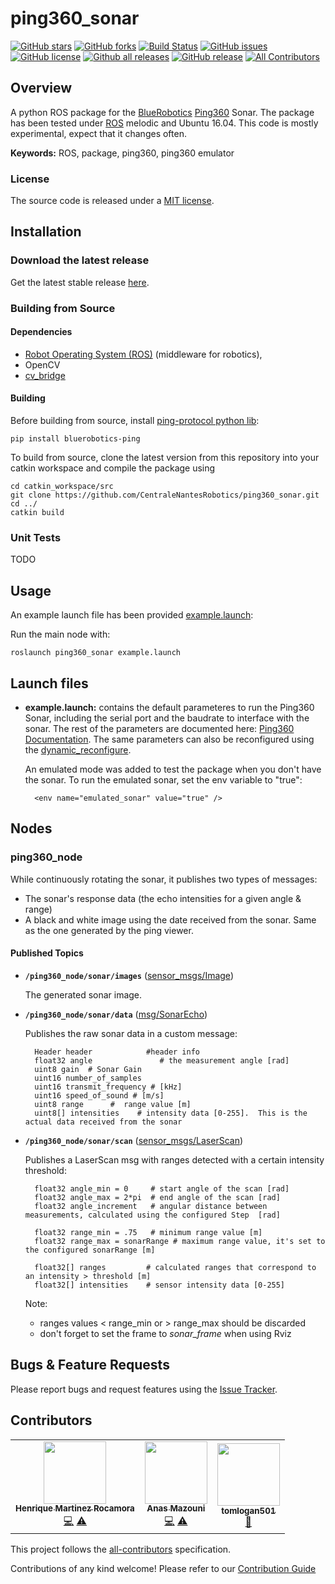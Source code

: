 # ping360_sonar
[![GitHub stars](https://img.shields.io/github/stars/CentraleNantesRobotics/ping360_sonar.svg?style=social&label=Star&maxAge=2592000)](https://GitHub.com/CentraleNantesRobotics/ping360_sonar/stargazers/)
[![GitHub forks](https://img.shields.io/github/forks/CentraleNantesRobotics/ping360_sonar.svg?style=social&label=Fork&maxAge=2592000)](https://GitHub.com/CentraleNantesRobotics/ping360_sonar/network/)
[![Build Status](https://github.com/CentraleNantesRobotics/ping360_sonar/workflows/ROS%20CI/badge.svg)](https://GitHub.com/CentraleNantesRobotics/ping360_sonar/)
[![GitHub issues](https://img.shields.io/github/issues/CentraleNantesRobotics/ping360_sonar.svg)](https://GitHub.com/CentraleNantesRobotics/ping360_sonar/issues/)
[![GitHub license](https://img.shields.io/github/license/CentraleNantesRobotics/ping360_sonar.svg)](https://github.com/CentraleNantesRobotics/ping360_sonar/blob/master/LICENSE)
[![Github all releases](https://img.shields.io/github/downloads/CentraleNantesRobotics/ping360_sonar/total.svg)](https://GitHub.com/CentraleNantesRobotics/ping360_sonar/releases/)
[![GitHub release](https://img.shields.io/github/release/CentraleNantesRobotics/ping360_sonar.svg)](https://GitHub.com/CentraleNantesRobotics/ping360_sonar/releases/)
[![All Contributors](https://img.shields.io/badge/all_contributors-1-orange.svg?style=flat-square)](#contributors-)
## Overview

A python ROS package for the [BlueRobotics] [Ping360] Sonar. The package has been tested under [ROS] melodic and Ubuntu 16.04. This code is mostly experimental, expect that it changes often.

**Keywords:** ROS, package, ping360, ping360 emulator

### License

The source code is released under a [MIT license](LICENSE).

## Installation

### Download the latest release

Get the latest stable release [here](https://github.com/CentraleNantesRobotics/ping360_sonar/releases/latest).

### Building from Source

#### Dependencies

- [Robot Operating System (ROS)](http://wiki.ros.org) (middleware for robotics),
- OpenCV
- [cv_bridge]

#### Building

Before building from source, install [ping-protocol python lib](https://pypi.org/project/bluerobotics-ping/):

	pip install bluerobotics-ping

To build from source, clone the latest version from this repository into your catkin workspace and compile the package using

	cd catkin_workspace/src
	git clone https://github.com/CentraleNantesRobotics/ping360_sonar.git
	cd ../
	catkin build

### Unit Tests

TODO

## Usage

An example launch file has been provided [example.launch](launch/example.launch):

Run the main node with:

	roslaunch ping360_sonar example.launch

## Launch files

* **example.launch:** contains the default parameteres to run the Ping360 Sonar, including the serial port and the baudrate to interface with the sonar. The rest of the parameters are documented here: [Ping360 Documentation](https://docs.bluerobotics.com/ping-protocol/pingmessage-ping360/). The same parameters can also be reconfigured using the [dynamic_reconfigure](http://wiki.ros.org/dynamic_reconfigure).

	An emulated mode was added to test the package when you don't have the sonar. To run the emulated sonar, set the env variable to "true":

		<env name="emulated_sonar" value="true" />

## Nodes

### ping360_node

While continuously rotating the sonar, it publishes two types of messages:
- The sonar's response data (the echo intensities for a given angle & range)
- A black and white image using the date received from the sonar. Same as the one generated by the ping viewer.


#### Published Topics

* **`/ping360_node/sonar/images`** ([sensor_msgs/Image])

	The generated sonar image. 

* **`/ping360_node/sonar/data`** ([msg/SonarEcho])

	Publishes the raw sonar data in a custom message:
	
		Header header            #header info
		float32 angle               # the measurement angle [rad]
		uint8 gain  # Sonar Gain
		uint16 number_of_samples 
		uint16 transmit_frequency # [kHz]
		uint16 speed_of_sound # [m/s]
		uint8 range      #  range value [m]
		uint8[] intensities    # intensity data [0-255].  This is the actual data received from the sonar

* **`/ping360_node/sonar/scan`** ([sensor_msgs/LaserScan])

	Publishes a LaserScan msg with ranges detected with a certain intensity threshold:

		float32 angle_min = 0     # start angle of the scan [rad]
		float32 angle_max = 2*pi  # end angle of the scan [rad]
		float32 angle_increment   # angular distance between measurements, calculated using the configured Step  [rad]

		float32 range_min = .75   # minimum range value [m]
		float32 range_max = sonarRange # maximum range value, it's set to the configured sonarRange [m]

		float32[] ranges         # calculated ranges that correspond to an intensity > threshold [m] 
		float32[] intensities    # sensor intensity data [0-255]

	Note: 
	- ranges values < range_min or > range_max should be discarded
	- don't forget to set the frame to *sonar_frame* when using Rviz

## Bugs & Feature Requests

Please report bugs and request features using the [Issue Tracker](https://github.com/CentraleNantesRobotics/ping360_sonar/issues).


[ROS]: http://www.ros.org
[BlueRobotics]: http://bluerobotics.com
[cv_bridge]: http://wiki.ros.org/cv_bridge
[sensor_msgs/Image]: http://docs.ros.org/melodic/api/sensor_msgs/html/msg/Image.html
[Ping360]: https://bluerobotics.com/store/sensors-sonars-cameras/sonar/ping360-sonar-r1-rp/
[msg/SonarEcho]: /msg/SonarEcho.msg
[sensor_msgs/LaserScan]: http://docs.ros.org/melodic/api/sensor_msgs/html/msg/LaserScan.html

## Contributors

<!-- ALL-CONTRIBUTORS-LIST:START - Do not remove or modify this section -->
<!-- prettier-ignore-start -->
<!-- markdownlint-disable -->
<table>
  <tr>
    <td align="center"><a href="https://github.com/Hameck"><img src="https://avatars2.githubusercontent.com/u/14954732?v=4" width="100px;" alt=""/><br /><sub><b>Henrique Martinez Rocamora</b></sub></a><br /><a href="https://github.com/CentraleNantesRobotics/ping360_sonar/commits?author=Hameck" title="Code">💻</a> <a href="https://github.com/CentraleNantesRobotics/ping360_sonar/commits?author=Hameck" title="Tests">⚠️</a></td>
    <td align="center"><a href="https://stormix.co"><img src="https://avatars2.githubusercontent.com/u/18377687?v=4" width="100px;" alt=""/><br /><sub><b>Anas Mazouni</b></sub></a><br /><a href="https://github.com/CentraleNantesRobotics/ping360_sonar/commits?author=Stormiix" title="Code">💻</a> <a href="https://github.com/CentraleNantesRobotics/ping360_sonar/commits?author=Stormiix" title="Tests">⚠️</a></td>
    <td align="center"><a href="https://github.com/tomlogan501"><img src="https://avatars3.githubusercontent.com/u/56969577?v=4" width="100px;" alt=""/><br /><sub><b>tomlogan501</b></sub></a><br /><a href="#ideas-tomlogan501" title="Ideas, Planning, & Feedback">🤔</a></td>
  </tr>
</table>

<!-- markdownlint-enable -->
<!-- prettier-ignore-end -->
<!-- ALL-CONTRIBUTORS-LIST:END -->

This project follows the [all-contributors](https://github.com/all-contributors/all-contributors) specification. 

Contributions of any kind welcome! Please refer to our [Contribution Guide](CONTRIBUTING.md)

